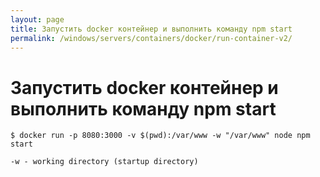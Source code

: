 ```yaml
---
layout: page
title: Запустить docker контейнер и выполнить команду npm start
permalink: /windows/servers/containers/docker/run-container-v2/
---
```


# Запустить docker контейнер и выполнить команду npm start

    $ docker run -p 8080:3000 -v $(pwd):/var/www -w "/var/www" node npm start

    -w - working directory (startup directory)
